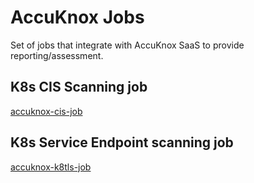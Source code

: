 # AccuKnox Jobs

Set of jobs that integrate with AccuKnox SaaS to provide reporting/assessment.

[](res/arch.png)

## K8s CIS Scanning job

[accuknox-cis-job](accuknox-cis-job)

## K8s Service Endpoint scanning job

[accuknox-k8tls-job](accuknox-k8tls-job)
